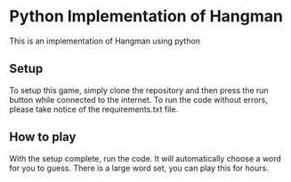 # Python Implementation of Hangman

This is an implementation of Hangman using python

## Setup 
To setup this game, simply clone the repository and then press the run button while connected to the internet. To run the code without errors, please take notice of the requirements.txt file.

## How to play 

With the setup complete, run the code. It will automatically choose a word for you to guess. There is a large word set, you can play this for hours.

